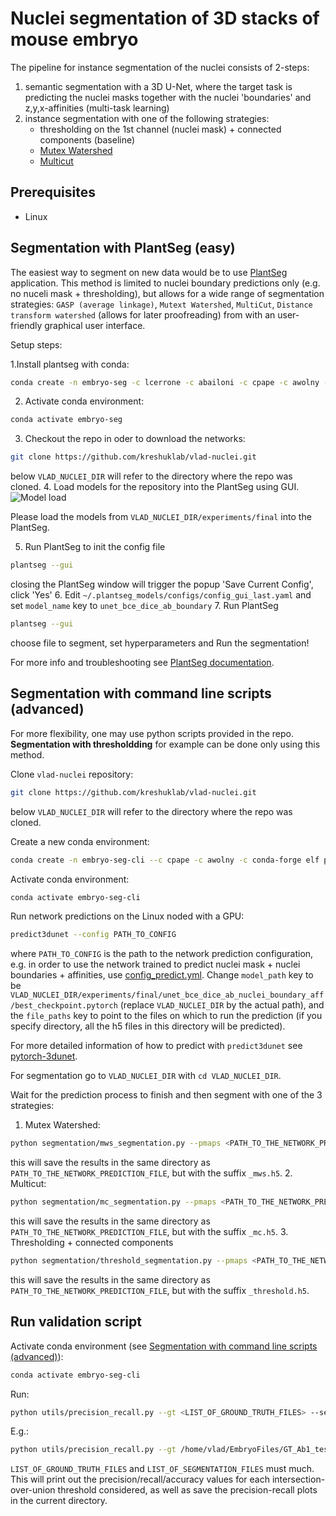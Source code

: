 # Nuclei segmentation of 3D stacks of mouse embryo

The pipeline for instance segmentation of the nuclei consists of 2-steps: 
1. semantic segmentation with a 3D U-Net, where the target task is predicting the nuclei masks together with the nuclei 
'boundaries' and z,y,x-affinities (multi-task learning)
2. instance segmentation with one of the following strategies:
    - thresholding on the 1st channel (nuclei mask) + connected components (baseline)
    - [Mutex Watershed](https://arxiv.org/abs/1904.12654)
    - [Multicut](https://www.nature.com/articles/nmeth.4151)
    
## Prerequisites
- Linux

## Segmentation with PlantSeg (easy)
The easiest way to segment on new data would be to use [PlantSeg](https://github.com/hci-unihd/plant-seg) application.
This method is limited to nuclei boundary predictions only (e.g. no nuceli mask + thresholding), but allows for a wide
range of segmentation strategies: `GASP (average linkage)`, `Mutext Watershed`, `MultiCut`, `Distance transform watershed` (allows for later proofreading)
from with an user-friendly graphical user interface.

Setup steps:

1.Install plantseg with conda:
```bash
conda create -n embryo-seg -c lcerrone -c abailoni -c cpape -c awolny -c conda-forge nifty=vplantseg1.0.8 plantseg=1.0.5
```
2. Activate conda environment:
```bash
conda activate embryo-seg
```
3. Checkout the repo in oder to download the networks:
```bash
git clone https://github.com/kreshuklab/vlad-nuclei.git
```
below `VLAD_NUCLEI_DIR` will refer to the directory where the repo was cloned.
4. Load models for the repository into the PlantSeg using GUI.
![Model load](https://user-images.githubusercontent.com/706781/74533911-fd02ce00-4f32-11ea-9a27-25176f008264.png)

Please load the models from `VLAD_NUCLEI_DIR/experiments/final` into the PlantSeg.

5. Run PlantSeg to init the config file
```bash
plantseg --gui
```
closing the PlantSeg window will trigger the popup 'Save Current Config', click 'Yes'
6. Edit `~/.plantseg_models/configs/config_gui_last.yaml` and set `model_name` key to `unet_bce_dice_ab_boundary`
7. Run PlantSeg
```bash
plantseg --gui
```
choose file to segment, set hyperparameters and Run the segmentation!

For more info and troubleshooting see [PlantSeg documentation](https://github.com/hci-unihd/plant-seg).


## Segmentation with command line scripts (advanced)
For more flexibility, one may use python scripts provided in the repo. **Segmentation with thresholdding** for example
can be done only using this method.

Clone `vlad-nuclei` repository:
```bash
git clone https://github.com/kreshuklab/vlad-nuclei.git
```
below `VLAD_NUCLEI_DIR` will refer to the directory where the repo was cloned. 

Create a new conda environment:
```bash
conda create -n embryo-seg-cli --c cpape -c awolny -c conda-forge elf pytorch-3dunet
```

Activate conda environment:
```bash
conda activate embryo-seg-cli
```

Run network predictions on the Linux noded with a GPU:
```bash
predict3dunet --config PATH_TO_CONFIG
```
where `PATH_TO_CONFIG` is the path to the network prediction configuration, e.g. in order to use the network trained
to predict nuclei mask + nuclei boundaries + affinities, use [config_predict.yml](experiments/final/unet_bce_dice_ab_nuclei_boundary_aff/config_predict.yml).
Change `model_path` key to be `VLAD_NUCLEI_DIR/experiments/final/unet_bce_dice_ab_nuclei_boundary_aff/best_checkpoint.pytorch` (replace `VLAD_NUCLEI_DIR` by the actual path),
and the `file_paths` key to point to the files on which to run the prediction (if you specify directory, all the h5 files in this directory will be predicted).

For more detailed information of how to predict with `predict3dunet` see [pytorch-3dunet](https://github.com/wolny/pytorch-3dunet).


For segmentation go to `VLAD_NUCLEI_DIR` with `cd VLAD_NUCLEI_DIR`.

Wait for the prediction process to finish and then segment with one of the 3 strategies:
1. Mutex Watershed:
```bash
python segmentation/mws_segmentation.py --pmaps <PATH_TO_THE_NETWORK_PREDICTION_FILE> --mask --threshold 0.8 
```
this will save the results in the same directory as `PATH_TO_THE_NETWORK_PREDICTION_FILE`, but with the suffix `_mws.h5`.
2. Multicut:
```bash
python segmentation/mc_segmentation.py --pmaps <PATH_TO_THE_NETWORK_PREDICTION_FILE> --channel 1 
```
this will save the results in the same directory as `PATH_TO_THE_NETWORK_PREDICTION_FILE`, but with the suffix `_mc.h5`.
3. Thresholding + connected components
```bash
python segmentation/threshold_segmentation.py --pmaps <PATH_TO_THE_NETWORK_PREDICTION_FILE> --threshold 0.9
```
this will save the results in the same directory as `PATH_TO_THE_NETWORK_PREDICTION_FILE`, but with the suffix `_threshold.h5`.


## Run validation script
Activate conda environment (see [Segmentation with command line scripts (advanced)](#segmentation-with-command-line-scripts-(advanced))):
```bash
conda activate embryo-seg-cli
```

Run:
```bash
python utils/precision_recall.py --gt <LIST_OF_GROUND_TRUTH_FILES> --seg <LIST_OF_SEGMENTATION_FILES> 
```
E.g.:
```bash
python utils/precision_recall.py --gt /home/vlad/EmbryoFiles/GT_Ab1_test.h5 --seg /home/vlad/EmbryoFiles/GT_Ab1_test_threshold.h5
```
`LIST_OF_GROUND_TRUTH_FILES` and `LIST_OF_SEGMENTATION_FILES` must much. This will print out the precision/recall/accuracy values
for each intersection-over-union threshold considered, as well as save the precision-recall plots in the current directory. 

